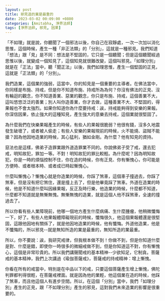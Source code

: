 ```yaml
---
layout: post
title: 邪見造的業是最重的
date: 2023-03-02 00:09:00 +0800
categories: [Amitabha, 淨界法師]
tags: [淨界法師, 邪見, 因果]
---
```

「不如理」就是說，你聽聞了一個邪法以後，你自己在寂靜處，一次一次加以消化思惟，這個時候，產生一種「非正法類」的「分別」，這就是一種邪見。我們知道「想法」跟「見」是不同：想法是不堅固的，它只是一個聽聞；但是這個聽聞經過思惟以後，就變成一個知見了，這個知見就很難改變，這個叫邪見。「如理分別」就是在「正法」當中，聽「聞正法」以後，我們如理思惟，產生一個堅固的正見，這就是「正法類」的「分別」。

我們造業，這個業的強弱，這當中，你的知見是一個重要的主導者。在佛法當中，你同樣是布施、持戒，但是你不知道布施、持戒所為為何？你沒有佛法的正見、沒有輪迴的觀念，你不知道善業、惡業的觀念，你只是布施、持戒，這個善業不大，這叫悠悠泛泛的善業；別人叫你造善業，你才去做，這種善業不大、不堅固的，得果報也不會太強烈。如果你知道你為什麼要持戒：誒，持戒能夠得到安樂的果報。你深信因果，依止強大的這種知見，產生強大的意樂去持戒，這個業就很堅固了。

為什麼我們在快樂果報產生的時候，有些人的果報很脆弱？他很有錢，沒多久地震發生破壞了，或者被人偷走；有些人安樂的果報現前的時候，火不能燒、盜賊不能搶？因為他因地造業的時候，其心猛利，猶如金剛。為什麼？他有知見的資持。

惡法也是這樣，佛弟子造罪業跟外道造罪業不同的。你說佛弟子受了戒，還去犯戒，明知故犯，罪加一等。不對！明知故犯的罪比較輕。為什麼呢？因為明知故犯，你是一時的煩惱控制不住，你在造的時候，你有正見、你有慚愧心，你可能是方便時、或者根本時、或者成已時起慚愧心。

什麼叫慚愧心？慚愧心就是你造業的時候，你踩了煞車，這個車子撞過去，你踩了煞車，但是沒有把它煞住，還是撞上去了，但是他畢竟踩了煞車。外道在造業的時候，他是不知道什麼叫因緣果報，反正及時行樂，他造業的時候，什麼都不知道，什麼都不知道就是無慚無愧。無慚無愧的造業，就是這個人他不踩煞車，全速的撞過去了。

所以你看有些人業障現前，他哪一個地方產生什麼病痛、生什麼腫瘤，他稍微懺悔一下，好了。有些人他果報體障礙現前的時候，懺悔很久，他這個果報體還是很堅固，這跟他因地有關係了，就是他因地造業的時候，他有懺悔。外道他造業，他是不懺悔的，所以邪見--就是無知所造的業是最重的，無知所造的業最重。

所以，你不要說：誒，我研究戒律，但我根本做不到！你做不到，但是你知道什麼是對、什麼是錯，即使你一時很多的微細戒做不到，但是你知道這不對，你有慚愧心，這個是非常珍貴的。所以我們講聲聞戒的基本精神--少欲知足，它制貪。菩薩戒的基本精神，我們上次講過《瑜伽菩薩戒》，菩薩戒的持戒精神：增上慚愧。

你看在所有的戒當中，特別是在中品以下的戒，只要這個菩薩產生增上慚愧，佛陀判罪都判得很輕，在菩薩戒裡面。就是因為他的業輕，他這個業在造的時候，他踩了煞車，而且他這個人有進步空間。所以，在這個「分別」當中，我們「如理分別」產生的正見，跟「不如理分別」產生的邪見，這對我們未來造業的影響是很重要的。